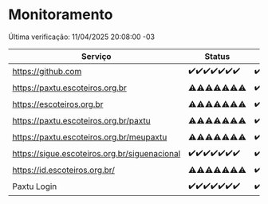 # Monitoramento

Última verificação: 11/04/2025 20:08:00 -03

|Serviço|Status|Últimas 24h|
|---|---|---|
|https://github.com|<span title="2025-04-04: OK=23">✔️</span><span title="2025-04-05: OK=23">✔️</span><span title="2025-04-06: OK=23">✔️</span><span title="2025-04-07: OK=23">✔️</span><span title="2025-04-08: OK=23">✔️</span><span title="2025-04-09: OK=23">✔️</span><span title="2025-04-10: OK=22">✔️</span>|<span title="10/04/2025 20:09:00 -03 : 200">✔️</span><span title="10/04/2025 21:44:00 -03 : 200">✔️</span><span title="10/04/2025 23:20:00 -03 : 200">✔️</span><span title="11/04/2025 00:26:00 -03 : 200">✔️</span><span title="11/04/2025 01:11:00 -03 : 200">✔️</span><span title="11/04/2025 02:09:00 -03 : 200">✔️</span><span title="11/04/2025 03:13:00 -03 : 200">✔️</span><span title="11/04/2025 04:09:00 -03 : 200">✔️</span><span title="11/04/2025 05:12:00 -03 : 200">✔️</span><span title="11/04/2025 06:09:00 -03 : 200">✔️</span><span title="11/04/2025 07:09:00 -03 : 200">✔️</span><span title="11/04/2025 08:07:00 -03 : 200">✔️</span><span title="11/04/2025 09:17:00 -03 : 200">✔️</span><span title="11/04/2025 10:19:00 -03 : 200">✔️</span><span title="11/04/2025 11:09:00 -03 : 200">✔️</span><span title="11/04/2025 12:09:00 -03 : 200">✔️</span><span title="11/04/2025 13:11:00 -03 : 200">✔️</span><span title="11/04/2025 14:07:00 -03 : 200">✔️</span><span title="11/04/2025 15:13:00 -03 : 200">✔️</span><span title="11/04/2025 16:07:00 -03 : 200">✔️</span><span title="11/04/2025 17:09:00 -03 : 200">✔️</span><span title="11/04/2025 18:08:00 -03 : 200">✔️</span><span title="11/04/2025 19:08:00 -03 : 200">✔️</span><span title="11/04/2025 20:08:00 -03 : 200">✔️</span>|
|https://paxtu.escoteiros.org.br|<span title="2025-04-04: OK=11, Falhas=12">⚠️</span><span title="2025-04-05: OK=12, Falhas=11">⚠️</span><span title="2025-04-06: OK=11, Falhas=12">⚠️</span><span title="2025-04-07: OK=13, Falhas=10">⚠️</span><span title="2025-04-08: OK=13, Falhas=10">⚠️</span><span title="2025-04-09: OK=15, Falhas=8">⚠️</span><span title="2025-04-10: OK=18, Falhas=4">⚠️</span>|<span title="10/04/2025 20:09:00 -03 : 200">✔️</span><span title="10/04/2025 21:44:00 -03 : 200">✔️</span><span title="10/04/2025 23:20:00 -03 : 200">✔️</span><span title="11/04/2025 00:26:00 -03 : 200">✔️</span><span title="11/04/2025 01:11:00 -03 : 200">✔️</span><span title="11/04/2025 02:09:00 -03 : 200">✔️</span><span title="11/04/2025 03:13:00 -03 : 200">✔️</span><span title="11/04/2025 04:09:00 -03 : 200">✔️</span><span title="11/04/2025 05:12:00 -03 : 200">✔️</span><span title="11/04/2025 06:09:00 -03 : 200">✔️</span><span title="11/04/2025 07:09:00 -03 : 200">✔️</span><span title="11/04/2025 08:07:00 -03 : 200">✔️</span><span title="11/04/2025 09:17:00 -03 : 200">✔️</span><span title="11/04/2025 10:19:00 -03 : 200">✔️</span><span title="11/04/2025 11:09:00 -03 : 200">✔️</span><span title="11/04/2025 12:09:00 -03 : 200">✔️</span><span title="11/04/2025 13:11:00 -03 : 200">✔️</span><span title="11/04/2025 14:07:00 -03 : 200">✔️</span><span title="11/04/2025 15:13:00 -03 : 403">❌</span><span title="11/04/2025 16:07:00 -03 : 403">❌</span><span title="11/04/2025 17:09:00 -03 : 403">❌</span><span title="11/04/2025 18:08:00 -03 : 403">❌</span><span title="11/04/2025 19:08:00 -03 : 403">❌</span><span title="11/04/2025 20:08:00 -03 : 403">❌</span>|
|https://escoteiros.org.br|<span title="2025-04-04: OK=8, Falhas=15">⚠️</span><span title="2025-04-05: OK=1, Falhas=22">⚠️</span><span title="2025-04-06: OK=1, Falhas=22">⚠️</span><span title="2025-04-07: OK=1, Falhas=22">⚠️</span><span title="2025-04-08: OK=4, Falhas=19">⚠️</span><span title="2025-04-09: OK=6, Falhas=17">⚠️</span><span title="2025-04-10: OK=14, Falhas=8">⚠️</span>|<span title="10/04/2025 20:09:00 -03 : 200">✔️</span><span title="10/04/2025 21:44:00 -03 : 200">✔️</span><span title="10/04/2025 23:20:00 -03 : 200">✔️</span><span title="11/04/2025 00:26:00 -03 : 200">✔️</span><span title="11/04/2025 01:11:00 -03 : 200">✔️</span><span title="11/04/2025 02:09:00 -03 : 200">✔️</span><span title="11/04/2025 03:13:00 -03 : 200">✔️</span><span title="11/04/2025 04:09:00 -03 : 200">✔️</span><span title="11/04/2025 05:12:00 -03 : 200">✔️</span><span title="11/04/2025 06:09:00 -03 : 200">✔️</span><span title="11/04/2025 07:09:00 -03 : 200">✔️</span><span title="11/04/2025 08:07:00 -03 : 200">✔️</span><span title="11/04/2025 09:17:00 -03 : 200">✔️</span><span title="11/04/2025 10:19:00 -03 : 200">✔️</span><span title="11/04/2025 11:09:00 -03 : 200">✔️</span><span title="11/04/2025 12:09:00 -03 : 200">✔️</span><span title="11/04/2025 13:11:00 -03 : 200">✔️</span><span title="11/04/2025 14:07:00 -03 : 200">✔️</span><span title="11/04/2025 15:13:00 -03 : 403">❌</span><span title="11/04/2025 16:07:00 -03 : 403">❌</span><span title="11/04/2025 17:09:00 -03 : 403">❌</span><span title="11/04/2025 18:08:00 -03 : 403">❌</span><span title="11/04/2025 19:08:00 -03 : 403">❌</span><span title="11/04/2025 20:08:00 -03 : 403">❌</span>|
|https://paxtu.escoteiros.org.br/paxtu|<span title="2025-04-04: OK=5, Falhas=18">⚠️</span><span title="2025-04-05: OK=4, Falhas=19">⚠️</span><span title="2025-04-06: OK=3, Falhas=20">⚠️</span><span title="2025-04-07: OK=7, Falhas=16">⚠️</span><span title="2025-04-08: OK=6, Falhas=17">⚠️</span><span title="2025-04-09: OK=6, Falhas=17">⚠️</span><span title="2025-04-10: OK=17, Falhas=5">⚠️</span>|<span title="10/04/2025 20:09:00 -03 : 200">✔️</span><span title="10/04/2025 21:44:00 -03 : 200">✔️</span><span title="10/04/2025 23:20:00 -03 : 200">✔️</span><span title="11/04/2025 00:26:00 -03 : 200">✔️</span><span title="11/04/2025 01:11:00 -03 : 200">✔️</span><span title="11/04/2025 02:09:00 -03 : 200">✔️</span><span title="11/04/2025 03:13:00 -03 : 200">✔️</span><span title="11/04/2025 04:09:00 -03 : 200">✔️</span><span title="11/04/2025 05:12:00 -03 : 200">✔️</span><span title="11/04/2025 06:09:00 -03 : 200">✔️</span><span title="11/04/2025 07:09:00 -03 : 200">✔️</span><span title="11/04/2025 08:07:00 -03 : 200">✔️</span><span title="11/04/2025 09:17:00 -03 : 200">✔️</span><span title="11/04/2025 10:19:00 -03 : 200">✔️</span><span title="11/04/2025 11:09:00 -03 : 200">✔️</span><span title="11/04/2025 12:09:00 -03 : 200">✔️</span><span title="11/04/2025 13:11:00 -03 : 200">✔️</span><span title="11/04/2025 14:07:00 -03 : 200">✔️</span><span title="11/04/2025 15:13:00 -03 : 200">✔️</span><span title="11/04/2025 16:07:00 -03 : 403">❌</span><span title="11/04/2025 17:09:00 -03 : 403">❌</span><span title="11/04/2025 18:08:00 -03 : 403">❌</span><span title="11/04/2025 19:08:00 -03 : 403">❌</span><span title="11/04/2025 20:08:00 -03 : 403">❌</span>|
|https://paxtu.escoteiros.org.br/meupaxtu|<span title="2025-04-04: OK=4, Falhas=19">⚠️</span><span title="2025-04-05: OK=7, Falhas=16">⚠️</span><span title="2025-04-06: OK=4, Falhas=19">⚠️</span><span title="2025-04-07: OK=11, Falhas=12">⚠️</span><span title="2025-04-08: OK=9, Falhas=14">⚠️</span><span title="2025-04-09: OK=7, Falhas=16">⚠️</span><span title="2025-04-10: OK=14, Falhas=8">⚠️</span>|<span title="10/04/2025 20:09:00 -03 : 200">✔️</span><span title="10/04/2025 21:44:00 -03 : 200">✔️</span><span title="10/04/2025 23:20:00 -03 : 200">✔️</span><span title="11/04/2025 00:26:00 -03 : 200">✔️</span><span title="11/04/2025 01:11:00 -03 : 200">✔️</span><span title="11/04/2025 02:09:00 -03 : 200">✔️</span><span title="11/04/2025 03:13:00 -03 : 200">✔️</span><span title="11/04/2025 04:09:00 -03 : 200">✔️</span><span title="11/04/2025 05:12:00 -03 : 200">✔️</span><span title="11/04/2025 06:09:00 -03 : 200">✔️</span><span title="11/04/2025 07:09:00 -03 : 200">✔️</span><span title="11/04/2025 08:07:00 -03 : 200">✔️</span><span title="11/04/2025 09:17:00 -03 : 200">✔️</span><span title="11/04/2025 10:19:00 -03 : 200">✔️</span><span title="11/04/2025 11:09:00 -03 : 200">✔️</span><span title="11/04/2025 12:09:00 -03 : 200">✔️</span><span title="11/04/2025 13:11:00 -03 : 200">✔️</span><span title="11/04/2025 14:07:00 -03 : 200">✔️</span><span title="11/04/2025 15:13:00 -03 : 403">❌</span><span title="11/04/2025 16:07:00 -03 : 403">❌</span><span title="11/04/2025 17:09:00 -03 : 403">❌</span><span title="11/04/2025 18:08:00 -03 : 403">❌</span><span title="11/04/2025 19:08:00 -03 : 403">❌</span><span title="11/04/2025 20:08:00 -03 : 403">❌</span>|
|https://sigue.escoteiros.org.br/siguenacional|<span title="2025-04-04: OK=23">✔️</span><span title="2025-04-05: OK=23">✔️</span><span title="2025-04-06: OK=23">✔️</span><span title="2025-04-07: OK=23">✔️</span><span title="2025-04-08: OK=23">✔️</span><span title="2025-04-09: OK=23">✔️</span><span title="2025-04-10: OK=22">✔️</span>|<span title="10/04/2025 20:09:00 -03 : 200">✔️</span><span title="10/04/2025 21:44:00 -03 : 200">✔️</span><span title="10/04/2025 23:20:00 -03 : 200">✔️</span><span title="11/04/2025 00:26:00 -03 : 200">✔️</span><span title="11/04/2025 01:11:00 -03 : 200">✔️</span><span title="11/04/2025 02:09:00 -03 : 200">✔️</span><span title="11/04/2025 03:13:00 -03 : 200">✔️</span><span title="11/04/2025 04:09:00 -03 : 200">✔️</span><span title="11/04/2025 05:12:00 -03 : 200">✔️</span><span title="11/04/2025 06:09:00 -03 : 200">✔️</span><span title="11/04/2025 07:09:00 -03 : 200">✔️</span><span title="11/04/2025 08:07:00 -03 : 200">✔️</span><span title="11/04/2025 09:17:00 -03 : 200">✔️</span><span title="11/04/2025 10:19:00 -03 : 200">✔️</span><span title="11/04/2025 11:09:00 -03 : 200">✔️</span><span title="11/04/2025 12:09:00 -03 : 200">✔️</span><span title="11/04/2025 13:11:00 -03 : 200">✔️</span><span title="11/04/2025 14:07:00 -03 : 200">✔️</span><span title="11/04/2025 15:13:00 -03 : 200">✔️</span><span title="11/04/2025 16:07:00 -03 : 200">✔️</span><span title="11/04/2025 17:09:00 -03 : 200">✔️</span><span title="11/04/2025 18:08:00 -03 : 200">✔️</span><span title="11/04/2025 19:08:00 -03 : 200">✔️</span><span title="11/04/2025 20:08:00 -03 : 200">✔️</span>|
|https://id.escoteiros.org.br/|<span title="2025-04-04: OK=10, Falhas=13">⚠️</span><span title="2025-04-05: OK=13, Falhas=10">⚠️</span><span title="2025-04-06: OK=11, Falhas=12">⚠️</span><span title="2025-04-07: OK=12, Falhas=11">⚠️</span><span title="2025-04-08: OK=15, Falhas=8">⚠️</span><span title="2025-04-09: OK=11, Falhas=12">⚠️</span><span title="2025-04-10: OK=17, Falhas=5">⚠️</span>|<span title="10/04/2025 20:09:00 -03 : 200">✔️</span><span title="10/04/2025 21:44:00 -03 : 200">✔️</span><span title="10/04/2025 23:20:00 -03 : 200">✔️</span><span title="11/04/2025 00:26:00 -03 : 200">✔️</span><span title="11/04/2025 01:11:00 -03 : 200">✔️</span><span title="11/04/2025 02:09:00 -03 : 200">✔️</span><span title="11/04/2025 03:13:00 -03 : 200">✔️</span><span title="11/04/2025 04:09:00 -03 : 200">✔️</span><span title="11/04/2025 05:12:00 -03 : 200">✔️</span><span title="11/04/2025 06:09:00 -03 : 200">✔️</span><span title="11/04/2025 07:09:00 -03 : 200">✔️</span><span title="11/04/2025 08:07:00 -03 : 200">✔️</span><span title="11/04/2025 09:17:00 -03 : 200">✔️</span><span title="11/04/2025 10:19:00 -03 : 200">✔️</span><span title="11/04/2025 11:09:00 -03 : 200">✔️</span><span title="11/04/2025 12:09:00 -03 : 200">✔️</span><span title="11/04/2025 13:11:00 -03 : 200">✔️</span><span title="11/04/2025 14:07:00 -03 : 200">✔️</span><span title="11/04/2025 15:13:00 -03 : 200">✔️</span><span title="11/04/2025 16:07:00 -03 : 403">❌</span><span title="11/04/2025 17:09:00 -03 : 403">❌</span><span title="11/04/2025 18:08:00 -03 : 403">❌</span><span title="11/04/2025 19:08:00 -03 : 403">❌</span><span title="11/04/2025 20:08:00 -03 : 403">❌</span>|
|Paxtu Login|<span title="2025-04-04: OK=23">✔️</span><span title="2025-04-05: OK=23">✔️</span><span title="2025-04-06: OK=23">✔️</span><span title="2025-04-07: OK=23">✔️</span><span title="2025-04-08: OK=23">✔️</span><span title="2025-04-09: OK=23">✔️</span><span title="2025-04-10: OK=22">✔️</span>|<span title="10/04/2025 20:09:00 -03 : 200">✔️</span><span title="10/04/2025 21:44:00 -03 : 200">✔️</span><span title="10/04/2025 23:20:00 -03 : 200">✔️</span><span title="11/04/2025 00:26:00 -03 : 200">✔️</span><span title="11/04/2025 01:11:00 -03 : 200">✔️</span><span title="11/04/2025 02:09:00 -03 : 200">✔️</span><span title="11/04/2025 03:13:00 -03 : 200">✔️</span><span title="11/04/2025 04:09:00 -03 : 200">✔️</span><span title="11/04/2025 05:12:00 -03 : 200">✔️</span><span title="11/04/2025 06:09:00 -03 : 200">✔️</span><span title="11/04/2025 07:09:00 -03 : 200">✔️</span><span title="11/04/2025 08:07:00 -03 : 200">✔️</span><span title="11/04/2025 09:17:00 -03 : 200">✔️</span><span title="11/04/2025 10:19:00 -03 : 200">✔️</span><span title="11/04/2025 11:09:00 -03 : 200">✔️</span><span title="11/04/2025 12:09:00 -03 : 200">✔️</span><span title="11/04/2025 13:11:00 -03 : 200">✔️</span><span title="11/04/2025 14:07:00 -03 : 200">✔️</span><span title="11/04/2025 15:13:00 -03 : 200">✔️</span><span title="11/04/2025 16:07:00 -03 : 200">✔️</span><span title="11/04/2025 17:09:00 -03 : 200">✔️</span><span title="11/04/2025 18:08:00 -03 : 200">✔️</span><span title="11/04/2025 19:08:00 -03 : 200">✔️</span><span title="11/04/2025 20:08:00 -03 : 200">✔️</span>|
